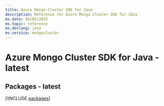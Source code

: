 ```yaml
---
title: Azure Mongo Cluster SDK for Java
description: Reference for Azure Mongo Cluster SDK for Java
ms.date: 06/05/2025
ms.topic: reference
ms.devlang: java
ms.service: mongocluster
---
```

# Azure Mongo Cluster SDK for Java - latest
## Packages - latest
[!INCLUDE [packages](mongo-cluster-index.md)]